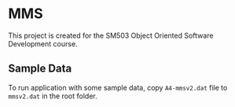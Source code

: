 # MMS
This project is created for the SM503 Object Oriented Software Development course.

## Sample Data
To run application with some sample data, copy `A4-mmsv2.dat` file to `mmsv2.dat` in the root folder.